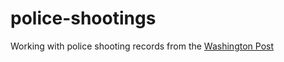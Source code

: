 # police-shootings

Working with police shooting records from the [Washington Post](https://github.com/washingtonpost/data-police-shootings/blob/master/fatal-police-shootings-data.csv)
